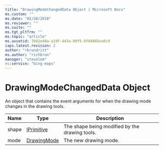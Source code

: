 ```yaml
---
title: "DrawingModeChangedData Object | Microsoft Docs"
ms.custom: ""
ms.date: "02/28/2018"
ms.reviewer: ""
ms.suite: ""
ms.tgt_pltfrm: ""
ms.topic: "article"
ms.assetid: 7b82e48a-a19f-443a-89f5-8f84985ea6c9
caps.latest.revision: 2
author: "rbrundritt"
ms.author: "richbrun"
manager: "stevelom"
ms:service: "bing-maps"
---
```

# DrawingModeChangedData Object
An object that contains the event arguments for when the drawing mode changes in the drawing tools.

| Name  | Type        | Description                                    |
|-------|-------------|------------------------------------------------|
| shape | [IPrimitive](../v8-web-control/iprimitive-class.md)  | The shape being modified by the drawing tools. |
| mode  | [DrawingMode](../v8-web-control/drawingmode-enumeration.md) | The new drawing mode.                          |
